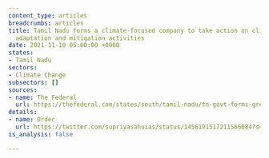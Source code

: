```yaml
---
content_type: articles
breadcrumbs: articles
title: Tamil Nadu forms a climate-focused company to take action on climate change
  adaptation and mitigation activities
date: 2021-11-10 05:00:00 +0000
states:
- Tamil Nadu
sectors:
- Climate Change
subsectors: []
sources:
- name: The Federal
  url: https://thefederal.com/states/south/tamil-nadu/tn-govt-forms-green-climate-company-to-conserve-forests-and-wetlands/
details:
- name: Order
  url: https://twitter.com/supriyasahuias/status/1456191517211566084?s=20
is_analysis: false

---
```

